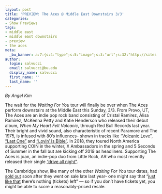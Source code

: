 ```yaml
---
layout: post
title: 'PREVIEW: The Aces @ Middle East Downstairs 3/3'
categories:
- Show Previews
tags:
- middle east
- middle east downstairs
- preview
- the aces
meta:
  _bu_banner: a:7:{s:4:"type";s:5:"image";s:3:"url";s:32:"http://sites.bu.edu/wtbu/files/2019/02/the-aces.jpg";s:3:"alt";s:0:"";s:7:"post_id";s:4:"3861";s:4:"html";s:0:"";s:8:"position";s:12:"contentWidth";s:7:"caption";s:0:"";}
author:
  login: salvucci
  email: salvucci@bu.edu
  display_name: salvucci
  first_name: ''
  last_name: ''
---
```

_By Angel Kim_

The wait for the _Waiting For You_ tour will finally be over when The Aces perform downstairs at the Middle East this Sunday, 3/3. From Provo, UT, The Aces are an indie pop rock band consisting of Cristal Ramirez, Alisa Ramirez, McKenna Petty and Katie Henderson who released their debut album, _When My Heart Felt Volcanic_, through Red Bull Records last year. Their bright and vivid sound, also characteristic of recent Paramore and The 1975, is infused with 80’s influences- shown in tracks like [“Volcanic Love”](https://www.youtube.com/watch?v=UOlVELlP2jk), [“Last One”](https://www.youtube.com/watch?v=aHt-Y4r1RFs) and [“Lovin’ Is Bible”](https://www.youtube.com/watch?v=qsy6TE8lrLQ). In 2018, they toured North America supporting COIN in the winter, X Ambassadors in the spring and 5 Seconds of Summer in the fall but are kicking off 2019 as headliners. Supporting The Aces is joan, an indie-pop duo from Little Rock, AR who most recently released their single [“drive all night”](https://www.youtube.com/watch?v=BrBXLfKDFdQ).

The Cambridge show, like many of the other _Waiting For You_ tour dates, had [sold out](https://www.ticketweb.com/event/the-aces-joan-middle-east-downstairs-tickets/8815975?REFERRAL_ID=tmfeedbuyat219208&camefrom=CFC_BUYAT_219208&impradid=219208&impradname=Bandsintown&irgwc=1&utm_medium=affiliate&wt.mc_id=aff_BUYAT_219208&utm_source=219208-Bandsintown&clickid=RIJ2W92-jXkT0przuH2uSUvrUkgSvR3uMyMWQM0&pl=mideastclub&edpPlParam=%3Fpl%3Dmideastclub) soon after they went on sale late last year- one might say that “[just like that](https://www.youtube.com/watch?v=96CwkjCDMsA) there’s nothing (tickets) left” — so if you don’t have tickets yet, you might be able to score a reasonably-priced resale.